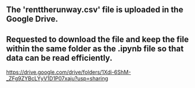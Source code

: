 ## The 'renttherunway.csv' file is uploaded in the Google Drive.
## Requested to download the file and keep the file within the same folder as the .ipynb file so that data can be read efficiently.

https://drive.google.com/drive/folders/1Xdi-6ShM-_ZFg9ZYBcLYyV1D1P07xaju?usp=sharing
